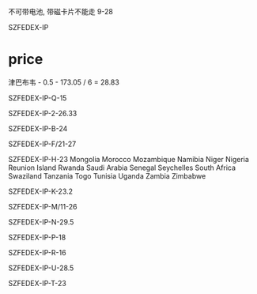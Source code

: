 
不可带电池, 带磁卡片不能走 9-28


SZFEDEX-IP

# price 

津巴布韦 - 0.5 - 173.05 / 6 = 28.83




SZFEDEX-IP-Q-15

SZFEDEX-IP-2-26.33

SZFEDEX-IP-B-24

SZFEDEX-IP-F/21-27

SZFEDEX-IP-H-23
Mongolia Morocco Mozambique Namibia Niger Nigeria Reunion Island Rwanda Saudi Arabia Senegal Seychelles South Africa Swaziland Tanzania Togo Tunisia Uganda Zambia Zimbabwe

SZFEDEX-IP-K-23.2

SZFEDEX-IP-M/11-26

SZFEDEX-IP-N-29.5

SZFEDEX-IP-P-18

SZFEDEX-IP-R-16

SZFEDEX-IP-U-28.5

SZFEDEX-IP-T-23

